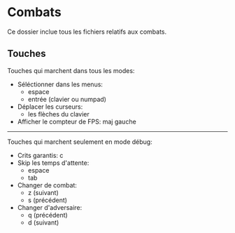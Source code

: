 # Combats
Ce dossier inclue tous les fichiers relatifs aux combats.  

## Touches
Touches qui marchent dans tous les modes:
- Séléctionner dans les menus:
	+ espace
	+ entrée (clavier ou numpad)
- Déplacer les curseurs:
	+ les flèches du clavier
- Afficher le compteur de FPS: maj gauche

___
Touches qui marchent seulement en mode débug:
- Crits garantis: c
- Skip les temps d'attente:
	+ espace
	+ tab
- Changer de combat:
	+ z (suivant)
	+ s (précédent)
- Changer d'adversaire:
	+ q (précédent)
	+ d (suivant)